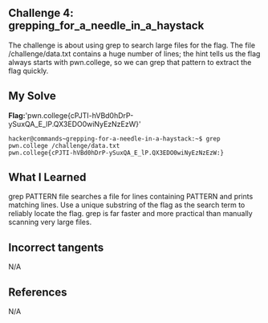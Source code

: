 ## Challenge 4: grepping_for_a_needle_in_a_haystack

The challenge is about using grep to search large files for the flag. The file /challenge/data.txt contains a huge number of lines; 
the hint tells us the flag always starts with pwn.college, so we can grep that pattern to extract the flag quickly.


## My Solve
**Flag:**'pwn.college{cPJTI-hVBd0hDrP-ySuxQA_E_lP.QX3EDO0wiNyEzNzEzW}'
```
hacker@commands~grepping-for-a-needle-in-a-haystack:~$ grep pwn.college /challenge/data.txt
pwn.college{cPJTI-hVBd0hDrP-ySuxQA_E_lP.QX3EDO0wiNyEzNzEzW:}
```

## What I Learned
grep PATTERN file searches a file for lines containing PATTERN and 
prints matching lines.
Use a unique substring of the flag as the search term to reliably locate the flag.
grep is far faster and more practical than manually scanning very large files.


## Incorrect tangents
N/A


## References
N/A
